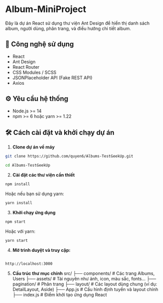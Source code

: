 # Album-MiniProject

Đây là dự án React sử dụng thư viện Ant Design để hiển thị danh sách album, người dùng, phân trang, và điều hướng chi tiết album.

## 🧰 Công nghệ sử dụng

- React
- Ant Design
- React Router
- CSS Modules / SCSS
- JSONPlaceholder API (Fake REST API)
- Axios

## ⚙️ Yêu cầu hệ thống

- Node.js >= 14
- npm >= 6 hoặc yarn >= 1.22

## 🛠️ Cách cài đặt và khởi chạy dự án

1. **Clone dự án về máy**

```bash
git clone https://github.com/quyen6/Albums-TestGeekUp.git

cd Albums-TestGeekUp

```

2. **Cài đặt các thư viện cần thiết**

```bash
npm install

```

Hoặc nếu bạn sử dụng yarn:

```bash
yarn install

```

3. **Khởi chạy ứng dụng**

```bash
npm start

```

Hoặc với yarn:

```bash
yarn start

```

4.  **Mở trình duyệt và truy cập:**

```bash

http://localhost:3000

```

5. **Cấu trúc thư mục chính**
   src/
   ├── components/ # Các trang Albums, Users
   ├── assets/ # Tài nguyên như ảnh, icon, màu sắc, fonts...
   ├── pagination/ # Phân trang
   ├── layout/ # Các layout dùng chung (ví dụ: DetailLayout, Aside)
   ├── App.js # Cấu hình định tuyến và layout chính
   ├── index.js # Điểm khởi tạo ứng dụng React
